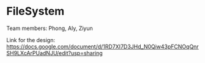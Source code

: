 # FileSystem
Team members: Phong, Aly, Ziyun


Link for the design: https://docs.google.com/document/d/1RD7XI7D3JHd_N0Qiw43pFCNOqQnrSH9LXcArPUadNJU/edit?usp=sharing
